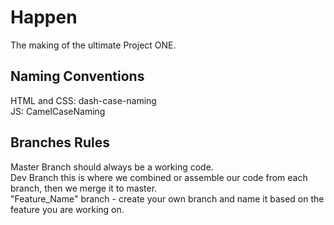 # Happen
The making of the ultimate Project ONE.

## Naming Conventions
HTML and CSS: dash-case-naming  
JS: CamelCaseNaming

## Branches Rules
Master Branch should always be a working code.  
Dev Branch this is where we combined or assemble our code from each branch, then we merge it to master.  
"Feature_Name" branch - create your own branch and name it based on the feature you are working on.  
